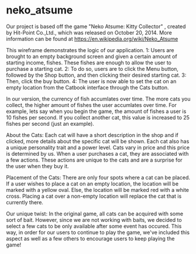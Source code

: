 # neko_atsume

Our project is based off the game "Neko Atsume: Kitty Collector" , created by Hit-Point Co.,Ltd., which was released on October 20, 2014. More information can be found at https://en.wikipedia.org/wiki/Neko_Atsume

This wireframe demonstrates the logic of our application.
1: Users are brought to an empty background screen and given a certain amount of starting income, fishes. These fishes are enough to allow the user to purchase a starting cat.
2: To do so, users are to click the Menu button, followed by the Shop button, and then clicking their desired starting cat.
3: Then, click the buy button.
4: The user is now able to set the cat on an empty location from the Catbook interface through the Cats button.

In our version, the currency of fish accumlates over time. The more cats you collect, the higher amount of fishes the user accumlates over time. For example, lets say when you begin the game, the amount of fishes a user is 10 fishes per second. If you collect another cat, this value is increased to 25 fishes per second (just an example).

About the Cats:
Each cat will have a short description in the shop and if clicked, more details about the specific cat will be shown. Each cat also has a unique personality trait and a power level. Cats vary in price and this price is determined by us. When a user purchases a cat, they are associated with a few actions. These actions are unique to the cats and are a surprise for the user when they buy it.

Placement of the Cats:
There are only four spots where a cat can be placed. If a user wishes to place a cat on an empty location, the location will be marked with a yellow oval. Else, the location will be marked red with a white cross. Placing a cat over a non-empty location will replace the cat that is currently there.

Our unique twist:
In the original game, all cats can be acquired with some sort of bait. However, since we are not working with baits, we decided to select a few cats to be only available after some event has occured. This way, in order for our users to continue to play the game, we've included this aspect as well as a few others to encourage users to keep playing the game!


